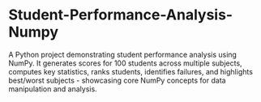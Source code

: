 # Student-Performance-Analysis-Numpy
A Python project demonstrating student performance analysis using NumPy. It generates scores for 100 students across multiple subjects, computes key statistics, ranks students, identifies failures, and highlights best/worst subjects - showcasing core NumPy concepts for data manipulation and analysis.
